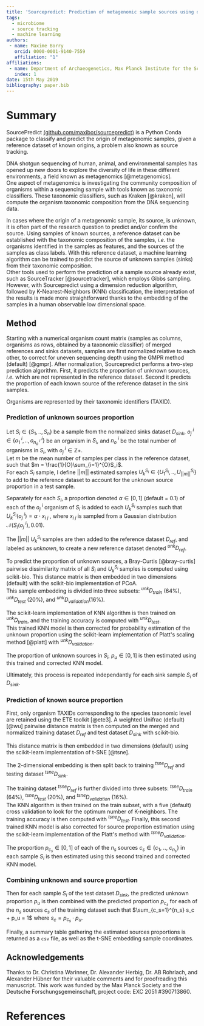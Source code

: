 ```yaml
---
title: 'Sourcepredict: Prediction of metagenomic sample sources using dimension reduction followed by machine learning classification'
tags:
  - microbiome
  - source tracking
  - machine learning
authors:
 - name: Maxime Borry
   orcid: 0000-0001-9140-7559
   affiliation: "1"
affiliations:
 - name: Department of Archaeogenetics, Max Planck Institute for the Science of Human History, Jena, 07745, Germany
   index: 1
date: 15th May 2019
bibliography: paper.bib
---
```


# Summary

SourcePredict [(github.com/maxibor/sourcepredict)](https://github.com/maxibor/sourcepredict) is a Python Conda package to classify and predict the origin of metagenomic samples, given a reference dataset of known origins, a problem also known as source tracking.

DNA shotgun sequencing of human, animal, and environmental samples has opened up new doors to explore the diversity of life in these different environments, a field known as metagenomics [@metagenomics].  
One aspect of metagenomics is investigating the community composition of organisms within a sequencing sample with tools known as taxonomic classifiers.
These taxonomic classifiers, such as Kraken [@kraken], will compute the organism taxonomic composition from the DNA sequencing data.

In cases where the origin of a metagenomic sample, its source, is unknown, it is often part of the research question to predict and/or confirm the source.
Using samples of known sources, a reference dataset can be established with the taxonomic composition of the samples, *i.e.* the organisms identified in the samples as features, and the sources of the samples as class labels.
With this reference dataset, a machine learning algorithm can be trained to predict the source of unknown samples (sinks) from their taxonomic composition.  
Other tools used to perform the prediction of a sample source already exist, such as SourceTracker [@sourcetracker], which employs Gibbs sampling. 
However, with Sourcepredict using a dimension reduction algorithm, followed by K-Nearest-Neighbors (KNN) classification, the interpretation of the results is made more straightforward thanks to the embedding of the samples in a human observable low dimensional space.


## Method
Starting with a numerical organism count matrix (samples as columns, organisms as rows, obtained by a taxonomic classifier) of merged references and sinks datasets, samples are first normalized relative to each other, to correct for uneven sequencing depth using the GMPR method (default) [@gmpr].
After normalization, Sourcepredict performs a two-step prediction algorithm. First, it predicts the proportion of unknown sources, *i.e.* which are not represented in the reference dataset. Second it predicts the proportion of each known source of the reference dataset in the sink samples.

Organisms are represented by their taxonomic identifiers (TAXID).

### Prediction of unknown sources proportion

Let $S_i \in \{S_1, .., S_n\}$ be a sample from the normalized sinks dataset $D_{sink}$,  $o_{j}^{\ i} \in \{o_{1}^{\ i},.., o_{n_o^{\ i}}^{\ i}\}$ be an organism in $S_i$, and $n_o^{\ i}$ be the total number of organisms in $S_i$, with $o_{j}^{\ i} \in \mathbb{Z}+$.  
Let $m$ be the mean number of samples per class in the reference dataset, such that $m = \frac{1}{O}\sum_{i=1}^{O}S_i$.  
For each  $S_i$ sample, I define $||m||$ estimated samples $U_k^{S_i} \in \{U_1^{S_i}, ..,U_{||m||}^{S_i}\}$ to add to the reference dataset to account for the unknown source proportion in a test sample.

Separately for each $S_i$, a proportion denoted $\alpha \in [0,1]$ (default = $0.1$) of each of the $o_{j}^{\ i}$ organism of $S_i$ is added to each $U_k^{S_i}$ samples such that $U_k^{S_i}(o_j^{\ i}) = \alpha \cdot x_{i \ j}$ , where $x_{i \ j}$ is sampled from a Gaussian distribution $\mathcal{N}\big(S_i(o_j^{\ i}), 0.01)$.

The $||m||$ $U_k^{S_i}$ samples are then added to the reference dataset $D_{ref}$, and labeled as *unknown*, to create a new reference dataset denoted ${}^{unk}D_{ref}$.

To predict the proportion of unknown sources, a Bray-Curtis [@bray-curtis] pairwise dissimilarity matrix of all $S_i$ and $U_k^{S_i}$ samples is computed using scikit-bio. This distance matrix is then embedded in two dimensions (default) with the scikit-bio implementation of PCoA.  
This sample embedding is divided into three subsets: ${}^{unk}D_{train}$ ($64\%$), ${}^{unk}D_{test}$ ($20\%$), and ${}^{unk}D_{validation}$($16\%$). 

The scikit-learn implementation of KNN algorithm is then trained on ${}^{unk}D_{train}$, and the training accuracy is computed with ${}^{unk}D_{test}$.  
This trained KNN model is then corrected for probability estimation of the unknown proportion using the scikit-learn implementation of Platt's scaling method [@platt] with ${}^{unk}D_{validation}$.

The proportion of unknown sources in $S_i$, $p_u \in [0,1]$ is then estimated using this trained and corrected KNN model.

Ultimately, this process is repeated independantly for each sink sample $S_i$ of $D_{sink}$.

### Prediction of known source proportion

First, only organism TAXIDs corresponding to the species taxonomic level are retained using the ETE toolkit [@ete3].
A weighted Unifrac (default) [@wu] pairwise distance  matrix is then computed on the merged and normalized training dataset $D_{ref}$ and test dataset $D_{sink}$ with scikit-bio.

This distance matrix is then embedded in two dimensions (default) using the scikit-learn implementation of t-SNE [@tsne].

The 2-dimensional embedding is then split back to training ${}^{tsne}D_{ref}$ and testing dataset ${}^{tsne}D_{sink}$.

The training dataset ${}^{tsne}D_{ref}$ is further divided into three subsets: ${}^{tsne}D_{train}$ ($64\%$), ${}^{tsne}D_{test}$ ($20\%$), and ${}^{tsne}D_{validation}$ ($16\%$).  
The KNN algorithm is then trained on the train subset, with a five (default) cross validation to look for the optimum number of K-neighbors.
The training accuracy is then computed with ${}^{tsne}D_{test}$.
Finally, this second trained KNN model is also corrected for source proportion estimation using the scikit-learn implementation of the Platt's method with ${}^{tsne}D_{validation}$.

The proportion $p_{c_s} \in [0,1]$ of each of the $n_s$ sources $c_s \in \{c_{1},\ ..,\ c_{n_s}\}$  in each sample $S_i$ is then estimated using this second trained and corrected KNN model.

### Combining unknown and source proportion

Then for each sample $S_i$ of the test dataset $D_{sink}$, the predicted unknown proportion $p_{u}$ is then combined with the predicted proportion $p_{c_s}$ for each of the $n_s$ sources $c_s$ of the training dataset such that $\sum_{c_s=1}^{n_s} s_c + p_u = 1$ where $s_c = p_{c_s} \cdot p_u$.

Finally, a summary table gathering the estimated sources proportions is returned as a `csv` file, as well as the t-SNE embedding sample coordinates.

## Acknowledgements

Thanks to Dr. Christina Warinner, Dr. Alexander Herbig, Dr. AB Rohrlach, and Alexander Hübner for their valuable comments and for proofreading this manuscript.
This work was funded by the Max Planck Society and the Deutsche Forschungsgemeinschaft, project code: EXC 2051 #390713860.

# References
